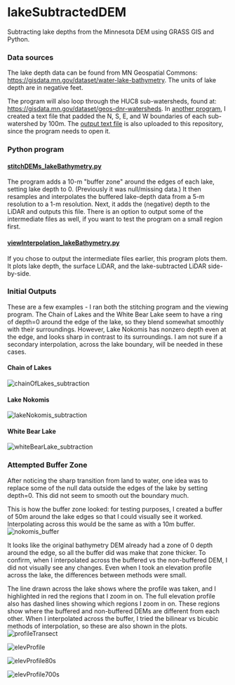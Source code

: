 # lakeSubtractedDEM
Subtracting lake depths from the Minnesota DEM using GRASS GIS and Python.

### Data sources
The lake depth data can be found from MN Geospatial Commons: https://gisdata.mn.gov/dataset/water-lake-bathymetry. The units of lake depth are in negative feet.

The program will also loop through the HUC8 sub-watersheds, found at: https://gisdata.mn.gov/dataset/geos-dnr-watersheds. In [another program](https://github.com/MNiMORPH/GRASS-drainageDitches/blob/main/grassScript.py), I created a text file that padded the N, S, E, and W boundaries of each sub-watershed by 100m. The [output text file](https://github.com/uashrani/lakeSubtractedDEM/blob/main/wsBuffer.txt) is also uploaded to this repository, since the program needs to open it. 

### Python program
#### [stitchDEMs_lakeBathymetry.py](https://github.com/uashrani/lakeSubtractedDEM/blob/main/stitchDEMs_lakeBathymetry.py)
The program adds a 10-m "buffer zone" around the edges of each lake, setting lake depth to 0. (Previously it was null/missing data.) It then resamples and interpolates the buffered lake-depth data from a 5-m resolution to a 1-m resolution. Next, it adds the (negative) depth to the LiDAR and outputs this file. There is an option to output some of the intermediate files as well, if you want to test the program on a small region first.

#### [viewInterpolation_lakeBathymetry.py](https://github.com/uashrani/lakeSubtractedDEM/blob/main/viewInterpolation_lakeBathymetry.py)
If you chose to output the intermediate files earlier, this program plots them. It plots lake depth, the surface LiDAR, and the lake-subtracted LiDAR side-by-side.  

### Initial Outputs
These are a few examples - I ran both the stitching program and the viewing program. The Chain of Lakes and the White Bear Lake seem to have a ring of depth=0 around the edge of the lake, so they blend somewhat smoothly with their surroundings. However, Lake Nokomis has nonzero depth even at the edge, and looks sharp in contrast to its surroundings. I am not sure if a secondary interpolation, across the lake boundary, will be needed in these cases.

#### Chain of Lakes
![chainOfLakes_subtraction](https://github.com/user-attachments/assets/cb29d8ef-d365-46ac-94bd-3f607e1fbe05)

#### Lake Nokomis
![lakeNokomis_subtraction](https://github.com/user-attachments/assets/28ec89d5-378d-4a2f-b54a-b0bf1e7ec336)

#### White Bear Lake
![whiteBearLake_subtraction](https://github.com/user-attachments/assets/8271754e-c299-4dac-bb6b-b999f425ea06)

### Attempted Buffer Zone
After noticing the sharp transition from land to water, one idea was to replace some of the null data outside the edges of the lake by setting depth=0. This did not seem to smooth out the boundary much. 

This is how the buffer zone looked: for testing purposes, I created a buffer of 50m around the lake edges so that I could visually see it worked. Interpolating across this would be the same as with a 10m buffer.
![nokomis_buffer](https://github.com/user-attachments/assets/f7de82cc-10ba-47ce-ae42-f5c310c01c5b)

It looks like the original bathymetry DEM already had a zone of 0 depth around the edge, so all the buffer did was make that zone thicker. To confirm, when I interpolated across the buffered vs the non-buffered DEM, I did not visually see any changes. Even when I took an elevation profile across the lake, the differences between methods were small. 

The line drawn across the lake shows where the profile was taken, and I highlighted in red the regions that I zoom in on. The full elevation profile also has dashed lines showing which regions I zoom in on. These regions show where the buffered and non-buffered DEMs are different from each other. When I interpolated across the buffer, I tried the bilinear vs bicubic methods of interpolation, so these are also shown in the plots.
![profileTransect](https://github.com/user-attachments/assets/1b644496-0131-476f-88bd-d751c1591da8)

![elevProfile](https://github.com/user-attachments/assets/faec3030-7018-4d27-8f8c-61d91b1daf3d)

![elevProfile80s](https://github.com/user-attachments/assets/889f50e1-1a64-4fd0-a0f4-69cfa3192529)

![elevProfile700s](https://github.com/user-attachments/assets/f9c17684-b242-4e17-9980-1a28c68901da)

